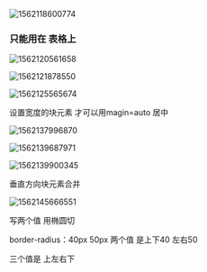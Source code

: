 ![1562118600774](C:\Users\Mr.Chen\AppData\Roaming\Typora\typora-user-images\1562118600774.png)

### 只能用在 表格上

![1562120561658](C:\Users\Mr.Chen\AppData\Roaming\Typora\typora-user-images\1562120561658.png)

![1562121878550](C:\Users\Mr.Chen\AppData\Roaming\Typora\typora-user-images\1562121878550.png)

![1562125565674](C:\Users\Mr.Chen\AppData\Roaming\Typora\typora-user-images\1562125565674.png)

设置宽度的块元素  才可以用magin=auto  居中

![1562137996870](C:\Users\Mr.Chen\AppData\Roaming\Typora\typora-user-images\1562137996870.png)

![1562139687971](C:\Users\Mr.Chen\AppData\Roaming\Typora\typora-user-images\1562139687971.png)

![1562139900345](C:\Users\Mr.Chen\AppData\Roaming\Typora\typora-user-images\1562139900345.png)

垂直方向块元素合并

![1562145666551](C:\Users\Mr.Chen\AppData\Roaming\Typora\typora-user-images\1562145666551.png)

写两个值 用椭圆切

border-radius：40px 50px 两个值 是上下40 左右50

三个值是  上左右下

